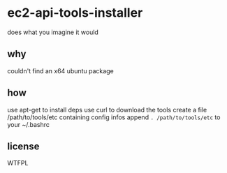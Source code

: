 # ec2-api-tools-installer
does what you imagine it would

## why
couldn't find an x64 ubuntu package

## how
use apt-get to install deps
use curl to download the tools
create a file /path/to/tools/etc containing config infos
append `. /path/to/tools/etc` to your ~/.bashrc

## license
WTFPL